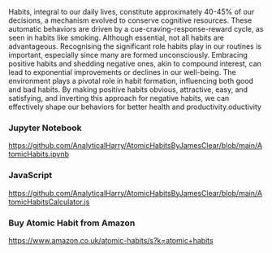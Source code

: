 Habits, integral to our daily lives, constitute approximately 40-45% of our decisions, a mechanism evolved to conserve cognitive resources. These automatic behaviors are driven by a cue-craving-response-reward cycle, as seen in habits like smoking. Although essential, not all habits are advantageous. Recognising the significant role habits play in our routines is important, especially since many are formed unconsciously. Embracing positive habits and shedding negative ones, akin to compound interest, can lead to exponential improvements or declines in our well-being. The environment plays a pivotal role in habit formation, influencing both good and bad habits. By making positive habits obvious, attractive, easy, and satisfying, and inverting this approach for negative habits, we can effectively shape our behaviors for better health and productivity.oductivity

### Jupyter Notebook 

https://github.com/AnalyticalHarry/AtomicHabitsByJamesClear/blob/main/AtomicHabits.ipynb

### JavaScript

https://github.com/AnalyticalHarry/AtomicHabitsByJamesClear/blob/main/AtomicHabitsCalculator.js

### Buy Atomic Habit from Amazon

https://www.amazon.co.uk/atomic-habits/s?k=atomic+habits
